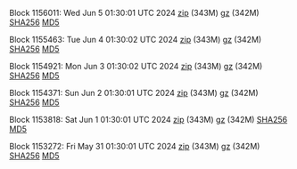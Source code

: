 Block 1156011: Wed Jun  5 01:30:01 UTC 2024 [zip](https://files.01coin.io/mainnet/2024-06-05/bootstrap.dat.zip) (343M) [gz](https://files.01coin.io/mainnet/2024-06-05/bootstrap.dat.tar.gz) (342M) [SHA256](https://files.01coin.io/mainnet/2024-06-05/sha256.txt) [MD5](https://files.01coin.io/mainnet/2024-06-05/md5.txt)

Block 1155463: Tue Jun  4 01:30:02 UTC 2024 [zip](https://files.01coin.io/mainnet/2024-06-04/bootstrap.dat.zip) (343M) [gz](https://files.01coin.io/mainnet/2024-06-04/bootstrap.dat.tar.gz) (342M) [SHA256](https://files.01coin.io/mainnet/2024-06-04/sha256.txt) [MD5](https://files.01coin.io/mainnet/2024-06-04/md5.txt)

Block 1154921: Mon Jun  3 01:30:02 UTC 2024 [zip](https://files.01coin.io/mainnet/2024-06-03/bootstrap.dat.zip) (343M) [gz](https://files.01coin.io/mainnet/2024-06-03/bootstrap.dat.tar.gz) (342M) [SHA256](https://files.01coin.io/mainnet/2024-06-03/sha256.txt) [MD5](https://files.01coin.io/mainnet/2024-06-03/md5.txt)

Block 1154371: Sun Jun  2 01:30:01 UTC 2024 [zip](https://files.01coin.io/mainnet/2024-06-02/bootstrap.dat.zip) (343M) [gz](https://files.01coin.io/mainnet/2024-06-02/bootstrap.dat.tar.gz) (342M) [SHA256](https://files.01coin.io/mainnet/2024-06-02/sha256.txt) [MD5](https://files.01coin.io/mainnet/2024-06-02/md5.txt)

Block 1153818: Sat Jun  1 01:30:01 UTC 2024 [zip](https://files.01coin.io/mainnet/2024-06-01/bootstrap.dat.zip) (343M) [gz](https://files.01coin.io/mainnet/2024-06-01/bootstrap.dat.tar.gz) (342M) [SHA256](https://files.01coin.io/mainnet/2024-06-01/sha256.txt) [MD5](https://files.01coin.io/mainnet/2024-06-01/md5.txt)

Block 1153272: Fri May 31 01:30:01 UTC 2024 [zip](https://files.01coin.io/mainnet/2024-05-31/bootstrap.dat.zip) (343M) [gz](https://files.01coin.io/mainnet/2024-05-31/bootstrap.dat.tar.gz) (342M) [SHA256](https://files.01coin.io/mainnet/2024-05-31/sha256.txt) [MD5](https://files.01coin.io/mainnet/2024-05-31/md5.txt)
